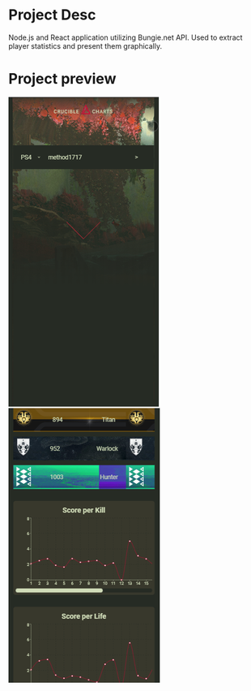 # Project Desc

Node.js and React application utilizing Bungie.net API. Used to extract player statistics and present them graphically.

# Project preview

![Project preview1](preview1.png)
![Project preview2](preview2.png)

